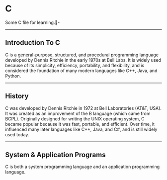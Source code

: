 # C
Some C file for learning.🫧-
______
Introduction To C
-----
C is a general-purpose, structured, and procedural programming language developed by Dennis Ritchie in the early 1970s at Bell Labs.
It is widely used because of its simplicity, efficiency, portability, and flexibility, and is considered the foundation of many modern languages like C++, Java, and Python.
______
History
----
C was developed by Dennis Ritchie in 1972 at Bell Laboratories (AT&T, USA). It was created as an improvement of the B language (which came from BCPL).
Originally designed for writing the UNIX operating system, C became popular because it was fast, portable, and efficient. Over time, it influenced many later languages like C++, Java, and C#, and is still widely used today.
______
System & Application Programs
-----
C is both a system programming language and an application programming language.

